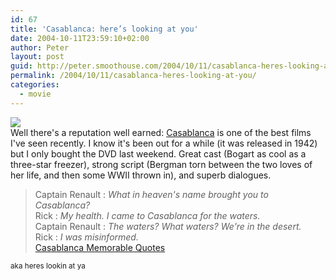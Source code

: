 ```yaml
---
id: 67
title: 'Casablanca: here’s looking at you'
date: 2004-10-11T23:59:10+02:00
author: Peter
layout: post
guid: http://peter.smoothouse.com/2004/10/11/casablanca-heres-looking-at-you/
permalink: /2004/10/11/casablanca-heres-looking-at-you/
categories:
  - movie
---
```

![](http://us2.pixagogo.com/S5nS9NzlYO3UzKp-kNMz3ONpQIkHD3I4nGLiNOke3SP5RCsN63Rqyjl8m9Ae3JkBJnSt2rh787Nd6r0UKoMNH1gP0zhieQAHnQEzG-moD3%218M_/casablanca.jpg)  
Well there's a reputation well earned: [Casablanca](http://us.imdb.com/title/tt0034583) is one of the best films I've seen recently. I know it's been out for a while (it was released in 1942) but I only bought the DVD last weekend. Great cast (Bogart as cool as a three-star freezer), strong script (Bergman torn between the two loves of her life, and then some WWII thrown in), and superb dialogues.

> Captain Renault : _What in heaven's name brought you to Casablanca?_  
> Rick : _My health. I came to Casablanca for the waters._  
> Captain Renault : _The waters? What waters? We're in the desert._  
> Rick : _I was misinformed._  
> [Casablanca Memorable Quotes](http://us.imdb.com/title/tt0034583/quotes)

<small>aka heres lookin at ya</small>
